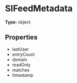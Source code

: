 # SIFeedMetadata


**Type:** object

## Properties
* lastUser
* entryCount
* domain
* readOnly
* matches
* timestamp
